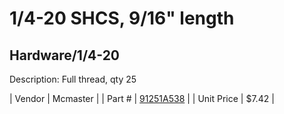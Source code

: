 # 1/4-20 SHCS, 9/16" length
## Hardware/1/4-20
Description: 	Full thread, qty 25 

| Vendor | Mcmaster | 
| Part # | [91251A538](http://www.mcmaster.com/) | 
| Unit Price | $7.42 | 
